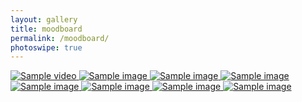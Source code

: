 ```yaml
---
layout: gallery
title: moodboard
permalink: /moodboard/
photoswipe: true
---
```


<script src="https://cdnjs.cloudflare.com/ajax/libs/masonry/4.2.2/masonry.pkgd.min.js"></script>
<script src="https://unpkg.com/imagesloaded@5/imagesloaded.pkgd.min.js"></script>

<div class="pswp-gallery" id="gallery">
    <a 
        href="{{site.baseurl}}/images/fooddrive.mp4"
        class="video-link"
        width="720"
        height="1280">
        <img src="{{site.baseurl}}/images/fooddrive-thumb.png" alt="Sample video" />
    </a>
    <a 
        href="{{site.baseurl}}/images/changemymind.jpg"
        alt="aaaAAA">
        <img src="{{site.baseurl}}/images/changemymind.jpg" alt="Sample image" />
    </a>
    <a 
        href="{{site.baseurl}}/images/pinkshades-transformed-2.jpg" class="span-2">
        <img src="{{site.baseurl}}/images/pinkshades-transformed-2.jpg" alt="Sample image" />
    </a>
        <a 
        href="{{site.baseurl}}/images/GbuWSCuXcAM8PD2.jpg" class="span-2">
        <img src="{{site.baseurl}}/images/GbuWSCuXcAM8PD2.jpg" alt="Sample image" />
    </a>
    <a 
        href="{{site.baseurl}}/images/changemymind.jpg">
        <img src="{{site.baseurl}}/images/changemymind.jpg" alt="Sample image" />
    </a>
    <a 
        href="{{site.baseurl}}/images/changemymind.jpg">
        <img src="{{site.baseurl}}/images/changemymind.jpg" alt="Sample image" />
    </a>
    <a 
        href="{{site.baseurl}}/images/GbuWSCuXcAM8PD2.jpg" class="span-2">
        <img src="{{site.baseurl}}/images/GbuWSCuXcAM8PD2.jpg" alt="Sample image" />
    </a>
    <a 
        href="{{site.baseurl}}/images/changemymind.jpg">
        <img src="{{site.baseurl}}/images/changemymind.jpg" alt="Sample image" />
    </a>
</div>

<script src="{{site.baseurl}}/assets/gallery.js"></script>


